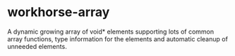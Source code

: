 # workhorse-array

A dynamic growing array of void* elements supporting lots of common array functions, type information for the elements
and automatic cleanup of unneeded elements.
